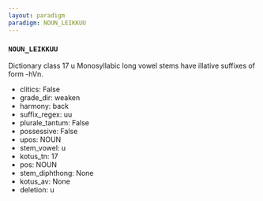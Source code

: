 ```yaml
---
layout: paradigm
paradigm: NOUN_LEIKKUU
---
```

### ` NOUN_LEIKKUU `

Dictionary class 17 u Monosyllabic long vowel stems have illative suffixes of form -hVn.
* clitics: False
* grade_dir: weaken
* harmony: back
* suffix_regex: uu
* plurale_tantum: False
* possessive: False
* upos: NOUN
* stem_vowel: u
* kotus_tn: 17
* pos: NOUN
* stem_diphthong: None
* kotus_av: None
* deletion: u
